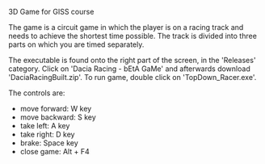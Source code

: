 3D Game for GISS course

The game is a circuit game in which the player is on a racing track and needs to achieve the shortest time possible.
The track is divided into three parts on which you are timed separately.

The executable is found onto the right part of the screen, in the 'Releases' category. Click on 'Dacia Racing - bEtA GaMe' and afterwards download 'DaciaRacingBuilt.zip'.
To run game, double click on 'TopDown_Racer.exe'.

The controls are:
- move forward: W key
- move backward: S key
- take left: A key
- take right: D key
- brake: Space key
- close game: Alt + F4
